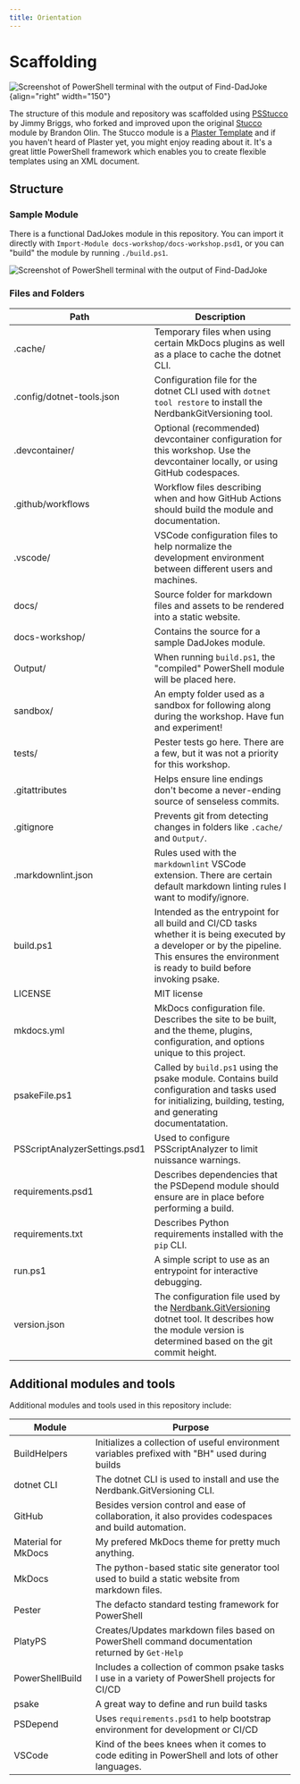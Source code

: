 ```yaml
---
title: Orientation
---
```


# Scaffolding

![Screenshot of PowerShell terminal with the output of Find-DadJoke](../../assets/images/trowel.png){align="right" width="150"}
  
The structure of this module and repository was scaffolded using [PSStucco](https://github.com/jimbrig/PSStucco) by
Jimmy Briggs, who forked and improved upon the original [Stucco](https://github.com/devblackops/Stucco) module by
Brandon Olin. The Stucco module is a [Plaster Template](https://github.com/PowerShellOrg/Plaster/blob/master/docs/en-US/about_Plaster.help.md)
and if you haven't heard of Plaster yet, you might enjoy reading about it.  It's a great little PowerShell framework
which enables you to create flexible templates using an XML document.  

## Structure

### Sample Module

There is a functional DadJokes module in this repository. You can import it directly with
`Import-Module docs-workshop/docs-workshop.psd1`, or you can "build" the module by running `./build.ps1`.

![Screenshot of PowerShell terminal with the output of Find-DadJoke](../../assets/images/find-dadjoke.png)

### Files and Folders

| Path                          | Description |
| ----------------------------- | ----------- |
| .cache/                       | Temporary files when using certain MkDocs plugins as well as a place to cache the dotnet CLI. |
| .config/dotnet-tools.json     | Configuration file for the dotnet CLI used with `dotnet tool restore` to install the NerdbankGitVersioning tool.  |
| .devcontainer/                | Optional (recommended) devcontainer configuration for this workshop. Use the devcontainer locally, or using GitHub codespaces. |
| .github/workflows             | Workflow files describing when and how GitHub Actions should build the module and documentation. |
| .vscode/                      | VSCode configuration files to help normalize the development environment between different users and machines. |
| docs/                         | Source folder for markdown files and assets to be rendered into a static website. |
| docs-workshop/                | Contains the source for a sample DadJokes module. |
| Output/                       | When running `build.ps1`, the "compiled" PowerShell module will be placed here. |
| sandbox/                      | An empty folder used as a sandbox for following along during the workshop. Have fun and experiment! |
| tests/                        | Pester tests go here. There are a few, but it was not a priority for this workshop. |
| .gitattributes                | Helps ensure line endings don't become a never-ending source of senseless commits. |
| .gitignore                    | Prevents git from detecting changes in folders like `.cache/` and `Output/`. |
| .markdownlint.json            | Rules used with the `markdownlint` VSCode extension. There are certain default markdown linting rules I want to modify/ignore. |
| build.ps1                     | Intended as the entrypoint for all build and CI/CD tasks whether it is being executed by a developer or by the pipeline. This ensures the environment is ready to build before invoking psake. |
| LICENSE                       | MIT license |
| mkdocs.yml                    | MkDocs configuration file. Describes the site to be built, and the theme, plugins, configuration, and options unique to this project. |
| psakeFile.ps1                 | Called by `build.ps1` using the psake module. Contains build configuration and tasks used for initializing, building, testing, and generating documentatation. |
| PSScriptAnalyzerSettings.psd1 | Used to configure PSScriptAnalyzer to limit nuissance warnings. |
| requirements.psd1             | Describes dependencies that the PSDepend module should ensure are in place before performing a build. |
| requirements.txt              | Describes Python requirements installed with the `pip` CLI. |
| run.ps1                       | A simple script to use as an entrypoint for interactive debugging. |
| version.json                  | The configuration file used by the [Nerdbank.GitVersioning](https://github.com/dotnet/Nerdbank.GitVersioning) dotnet tool. It describes how the module version is determined based on the git commit height. |

## Additional modules and tools

Additional modules and tools used in this repository include:

| Module              | Purpose                                                                                              |
| --------------------| ---------------------------------------------------------------------------------------------------- |
| BuildHelpers        | Initializes a collection of useful environment variables prefixed with "BH" used during builds       |
| dotnet CLI          | The dotnet CLI is used to install and use the Nerdbank.GitVersioning CLI.                            |
| GitHub              | Besides version control and ease of collaboration, it also provides codespaces and build automation. |
| Material for MkDocs | My prefered MkDocs theme for pretty much anything.                                                   |
| MkDocs              | The python-based static site generator tool used to build a static website from markdown files.      |
| Pester              | The defacto standard testing framework for PowerShell                                                |
| PlatyPS             | Creates/Updates markdown files based on PowerShell command documentation returned by `Get-Help`      |
| PowerShellBuild     | Includes a collection of common psake tasks I use in a variety of PowerShell projects for CI/CD      |
| psake               | A great way to define and run build tasks                                                            |
| PSDepend            | Uses `requirements.psd1` to help bootstrap environment for development or CI/CD                      |
| VSCode              | Kind of the bees knees when it comes to code editing in PowerShell and lots of other languages.      |
